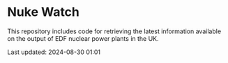 # Nuke Watch

This repository includes code for retrieving the latest information available on the output of EDF nuclear power plants in the UK.

Last updated: 2024-08-30 01:01